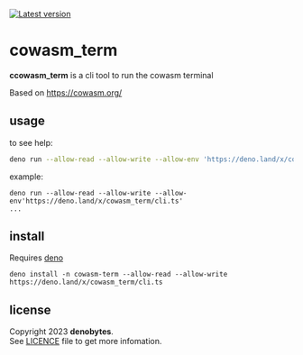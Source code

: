 
[![Latest version](https://deno.land/badge/cowasm_term/version)](https://deno.land/x/cowasm_term)

# cowasm_term

**ccowasm_term** is a cli tool to run the cowasm terminal

Based on https://cowasm.org/

## usage

to see help:

```sh
deno run --allow-read --allow-write --allow-env 'https://deno.land/x/cowasm_term/cli.ts' --help
```

example:

```
deno run --allow-read --allow-write --allow-env'https://deno.land/x/cowasm_term/cli.ts'
...
```

## install

Requires [deno](https://deno.land/manual@v1.33.2/getting_started/installation)

```
deno install -n cowasm-term --allow-read --allow-write https://deno.land/x/cowasm_term/cli.ts
```

## license

Copyright 2023 **denobytes**.\
See [LICENCE](LICENSE) file to get more infomation.

